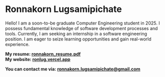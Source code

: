 # Ronnakorn Lugsamipichate

Hello! I am a soon-to-be graduate Computer Engineering student in 2025. I possess
fundamental knowledge of software development processes and tools. Currently, I
am seeking an internship in a software engineering position. I am eager to seize
learning opportunities and gain real-world experience.

**My resume: [ronnakorn_resume.pdf](https://ronlug.vercel.app/ronnakorn_resume.pdf)**\
**My website: [ronlug.vercel.app](https://ronlug.vercel.app/)**

**You can contact me via: [ronnakorn.lugsamipichate@gmail.com](mailto:ronnakorn.lugsamipichate@gmail.com)**
